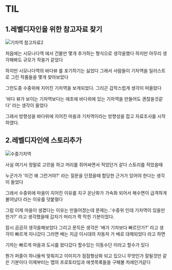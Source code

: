 # TIL

## 1.레벨디자인을 위한 참고자료 찾기

![기차역 참고자료2](https://github.com/kdw1234/TIL/assets/57427834/d56830ce-267a-47fb-a118-75ddb2602e52)


처음에는 시모나다역 에서 건물만 몇개 추가하는 형식으로 생각을했다 하지만 아무리 생각해봐도 규모가 작을거 같았다 

하지만 시모나다역의 바다뷰 를 포기하기는 싫었다 그래서 사람들이 기차역을 일러스트로 그린 작품들을 몇개 찾아보았다 

그런도중 수중위에 지어진 기차역을 보게되었다. 그리곤 갑작스럽게 생각이 떠올랐다

'바다 뷰가 보이는 기차역보다는 애초에 바다위에 있는 기차역을 만들어도 괜찮을것같다' 라는 생각이 들었다 

그래서 방향성을 바다위에 지어진 마을과 기차역이라는 방향성을 잡고 자료조사를 시작하였다.

## 2.레벨디자인에 스토리추가 

![수중기차역](https://github.com/kdw1234/TIL/assets/57427834/9530d576-0bd4-4074-bc96-81b6f9272c83)

사실 여기서 정말로 고민을 하고 머리를 쥐어싸면서 적었던거 같다 스토리를 적었을때 

누군가가 '이건 왜 그런거야?' 라는 질문을 던졌을때 합당한 근거가 있어야 한다는 생각이 들었다 

그래서 수중위에 마을이 지어진 이유를 지구 온난화가 가속화 되어서 해수면이 급격하게 불어났다 라는 이유를 덧붙혔다 

그럼 이제 마을이 생겼다는 이유는 만들어졌는데 문제는..'수중위 인데 기차역이 있을만한가?' 라고 생각했을때 갑자기 머리가 콱 막힌 기분이었다.

잠시 곰곰히 생각을해보았다 그리고 문득든 생각은 '배가 기차보다 빠르던가?' 라고 생각이 빠르게 지나갔다 그러면 배는 지금 이시대의 자동차 가 배로 대체되었다 라고 하면

기차는 빠르게 마을과 도시를 왔다갔다 할수있는 이동수단 이라고 할수가 있다 

뭔가 퍼즐이 하나둘씩 맞춰지고 이미지가 점점형상화 되고 있으니 무엇인가 잘될것만 같은 기분이다 이제부터는 맵의 프로토타입과 에셋목록들을 구해볼 차례인거같다


